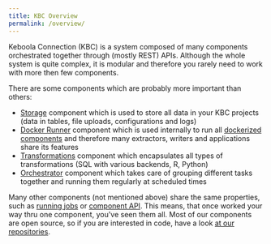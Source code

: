 ```yaml
---
title: KBC Overview
permalink: /overview/
---
```


Keboola Connection (KBC) is a system composed of many components orchestrated together
through (mostly REST) APIs. Although the whole system is quite complex, it is modular and therefore
you rarely need to work with more then few components.

There are some components which are probably more important than others:

- [Storage](/integrate/storage/) component which is used to store all data in your KBC projects (data in tables,
file uploads, configurations and logs)
- [Docker Runner](/overview/docker-bundle) component which is used internally to run all
[dockerized components](/extend/docker/) and therefore many extractors, writers and applications share its features
- [Transformations](/integrate/transformations/) component which encapsulates all types of transformations (SQL with
various backends, R, Python)
- [Orchestrator](/intergate/orchestrator/) component which takes care of grouping different tasks together and
running them regularly at scheduled times

Many other components (not mentioned above) share the same properties,
such as [running jobs](/overview/jobs/) or [component API](/integrate/#component-api). This means, that
once worked your way thru one component, you've seen them all. Most of our components are
open source, so if you are interested in code, have a look [at our repositories](/overview/repositories/).

